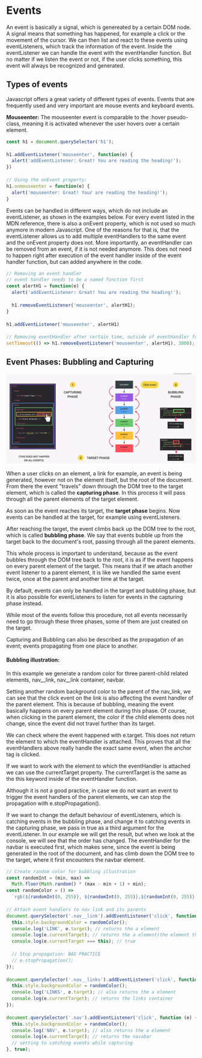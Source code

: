 # Events

An event is basically a signal, which is genereated by a certain DOM node. A signal means that something has happened, for example a click or the movement of the cursor. We can then list and react to these events using eventListeners, which track the information of the event. Inside the eventListener we can handle the event with the eventHandler function. But no matter if we listen the event or not, if the user clicks something, this event will always be recognized and generated.

## Types of events

Javascript offers a great variety of different types of events. Events that are frequently used and very important are mouse events and keyboard events.

**Mouseenter:** The mouseenter event is comparable to the :hover pseudo-class, meaning it is activated whenever the user hovers over a certain element.

```js
const h1 = document.querySelector('h1');

h1.addEventListener('mouseenter', function(e) {
  alert('addEventListener: Great! You are reading the heading!');
})

// Using the onEvent property:
h1.onmouseenter = function(e) {
  alert('mouseenter: Great! Your are reading the heading!');
}
```

Events can be handled in different ways, which do not include an eventListener, as shown in the examples below. For every event listed in the MDN reference, there is also a onEvent property, which is not used so much anymore in modern Javascript.
One of the reasons for that is, that the eventListener allows us to add multiple eventHandlers to the same event and the onEvent property does not.
More importantly, an eventHandler can be removed from an event, if it is not needed anymore. This does not need to happen right after execution of the event handler inside of the event handler function, but can added anywhere in the code.

```js
// Removing an event handler
// event handler needs to be a named function first
const alertH1 = function(e) {
  alert('addEventListener: Great! You are reading the heading!');

  h1.removeEventListener('mouseenter', alertH1);
}

h1.addEventListener('mouseenter', alertH1)

// Removing eventHandler after certain time, outside of eventHandler function
setTimeout(() => h1.removeEventListener('mouseenter', alertH1), 3000);
```

## Event Phases: Bubbling and Capturing

![DOM_event_phases](/images/DOM_capture_target_bubbling.png)

When a user clicks on an element, a link for example, an event is being generated, however not on the element itself, but the root of the document. From there the event "travels" down through the DOM tree to the target element, which is called the **capturing phase**. In this process it will pass through all the parent elements of the target element.

As soon as the event reaches its target, the **target phase** begins. Now events can be handled at the target, for example using eventListeners.

After reaching the target, the event climbs back up the DOM tree to the root, which is called **bubbling phase**. We say that events bubble up from the target back to the document's root, passing through all the parent elements.

This whole process is important to understand, because as the event bubbles through the DOM tree back to the root, it is as if the event happens on every parent element of the target. This means that if we attach another event listener to a parent element, it is like we handled the same event twice, once at the parent and another time at the target.

By default, events can only be handled in the target and bubbling phase, but it is also possible for eventListeners to listen for events in the capturing phase instead.

While most of the events follow this procedure, not all events necessarily need to go through these three phases, some of them are just created on the target.

Capturing and Bubbling can also be described as the propagation of an event; events propagating from one place to another.

#### Bubbling illustration:

In this example we generate a random color for three parent-child related elements, nav__link, nav__link container, navbar.

Setting another random background color to the parent of the nav_link, we can see that the click event on the link is also affecting the event handler of the parent element. This is because of bubbling, meaning the event basically happens on every parent element during this phase. Of course, when clicking in the parent element, the color if the child elements does not change, since the event did not travel further than its target.

We can check where the event happened with e.target. This does not return the element to which the eventHandler is attached. This proves that all the eventHandlers above really handle the exact same event, when the anchor tag is clicked.

If we want to work with the element to which the eventHandler is attached we can use the currentTarget property. The currentTarget is the same as the this keyword inside of the eventHandler function.

Although it is not a good practice, in case we do not want an event to trigger the event handlers of the parent elements, we can stop the propagation with e.stopPropagation().

If we want to change the default behaviour of eventListeners, which is catching events in the bubbling phase, and change it to catching events in the capturing phase, we pass in true as a third argument for the eventListener. In our example we will get the result, but when we look at the console, we will see that the order has changed. The eventHandler for the navbar is executed first, which makes sene, since the event is being generated in the root of the document, and has climb down the DOM tree to the target, where it first encounters the navbar element.

```js
// Create random color for bubbling illustration
const randomInt = (min, max) =>
  Math.floor(Math.random() * (max - min + 1) + min);
const randomColor = () =>
  `rgb(${randomInt(0, 255)}, ${randomInt(0, 255)},${randomInt(0, 255)})`;

// Attach event handlers to nav link and its parents
document.querySelector('.nav__link').addEventListener('click', function (e) {
  this.style.backgroundColor = randomColor();
  console.log('LINK', e.target); // returns the a element
  console.log(e.currentTarget); // returns the a element(the element the handler is attached to)
  console.log(e.currentTarget === this); // true

  // Stop propagation: BAD PRACTICE
  // e.stopPropagation();
});

document.querySelector('.nav__links').addEventListener('click', function (e) {
  this.style.backgroundColor = randomColor();
  console.log('LINKS', e.target); // also returns the a element
  console.log(e.currentTarget); // returns the links container
});

document.querySelector('.nav').addEventListener('click', function (e) {
  this.style.backgroundColor = randomColor();
  console.log('NAV', e.target); // also returns the a element
  console.log(e.currentTarget); // returns the navabar
  // setting to catching events while capturing
}, true);
```